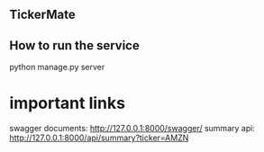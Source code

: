 ## TickerMate

## How to run the service
python manage.py server

# important links
swagger documents: http://127.0.0.1:8000/swagger/
summary api: http://127.0.0.1:8000/api/summary?ticker=AMZN